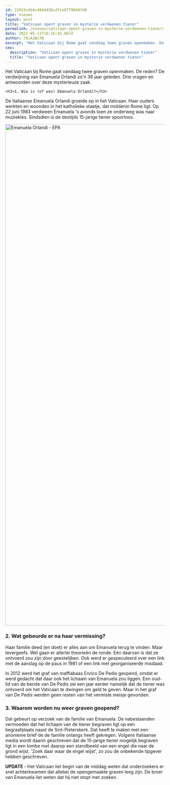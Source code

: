 ```yaml
---
id: 21933cdb4c494d438cd7ce8779044fd0
type: nieuws
layout: post
title: "Vaticaan opent graven in mysterie verdwenen tiener"
permalink: /nieuws/vaticaan-opent-graven-in-mysterie-verdwenen-tiener/
date: 2022-05-11T19:16:41.067Z
author: 7biA1WiYB
excerpt: "Het Vaticaan bij Rome gaat vandaag twee graven openmaken. De reden? De verdwijning van Emanuela Orlandi zo'n 36 jaar geleden. Drie vragen en antwoorden over deze mysterieuze zaak.  "
seo:
  description: "Vaticaan opent graven in mysterie verdwenen tiener"
  title: "Vaticaan opent graven in mysterie verdwenen tiener"
---
```

Het Vaticaan bij Rome gaat vandaag twee graven openmaken. De reden? De verdwijning van Emanuela Orlandi zo'n 36 jaar geleden. Drie vragen en antwoorden over deze mysterieuze zaak.  

    <h3>1. Wie is (of was) Emanuela Orlandi?</h3>
<p>De Italiaanse Emanuela Orlandi groeide op in het Vaticaan. Haar ouders werkten en woonden in het katholieke staatje, dat middenin Rome ligt. Op 22 juni 1983 verdween Emanuela 's avonds toen ze onderweg was naar muziekles. Sindsdien is de destijds 15-jarige tiener spoorloos.</p>
<p><div class="media media-element-container media-default"><div id="file-537746" class="file file-image file-image-jpeg">

        
  
  <div class="content">
    <img alt="Emanuela Orlandi - EPA" title="Foto: EPA" height="1582" width="2000" class="media-element file-default" data-delta="1" src="https://7dagen.netlify.app/sites/default/files/ANP-75103598.jpg">  </div>

  
</div>
</div>
<h3>2. Wat gebeurde er na haar vermissing?</h3>
<p>Haar familie deed (en doet) er alles aan om Emanuela terug te vinden. Maar tevergeefs. Wel gaan er allerlei theorieën de ronde. Eén daarvan is dat ze ontvoerd zou zijn door geestelijken. Ook werd er gespeculeerd over een link met de aanslag op de paus in 1981 of een link met georganiseerde misdaad.</p>
<p>In 2012 werd het graf van maffiabaas Enrico De Pedis geopend, omdat er werd gedacht dat daar ook het lichaam van Emanuela zou liggen. Een oud-lid van de bende van De Pedis zei een jaar eerder namelijk dat de tiener was ontvoerd om het Vaticaan te dwingen om geld te geven. Maar in het graf van De Pedis werden geen resten van het vermiste meisje gevonden.</p>
<h3>3. Waarom worden nu weer graven geopend?</h3>
<p>Dat gebeurt op verzoek van de familie van Emanuela. De nabestaanden vermoeden dat het lichaam van de tiener begraven ligt op een begraafplaats naast de Sint-Pieterskerk. Dat heeft te maken met een anonieme brief de de familie onlangs heeft gekregen. Volgens Italiaanse media wordt daarin geschreven dat de 15-jarige tiener mogelijk begraven ligt in een tombe met daarop een standbeeld van een engel die naar de grond wijst. 'Zoek daar waar de engel wijst', zo zou de onbekende tipgever hebben geschreven.</p>
<p><strong>UPDATE </strong>- Het Vaticaan liet begin van de middag weten dat onderzoekers er snel achterkwamen dat allebei de opengemaakte graven leeg zijn. De broer van Emanuela liet weten dat hij niet stopt met zoeken.</p>  
